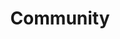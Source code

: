 ---
title: "Community"
linkTitle: "Overview"
menu:
    main:
        parent: "community"
        weight: 1
---